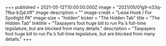 +++
published = 2021-05-12T10:00:00.000Z
image = "2021/05/01g9-n33q-7fba-b2jd.tiff"
image-description = ""
image-credit = "Leise Hook / For Spotlight PA"
image-size = "hidden"
kicker = "The Hidden Tab"
title = "The Hidden Tab"
linktitle = "Taxpayers foot huge bill to run Pa.’s full-time legislature, but are blocked from many details."
description = "Taxpayers foot huge bill to run Pa.’s full-time legislature, but are blocked from many details."
+++
